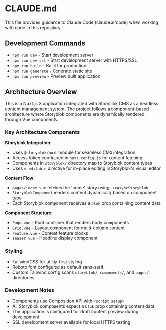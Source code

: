 # CLAUDE.md

This file provides guidance to Claude Code (claude.ai/code) when working with code in this repository.

## Development Commands

- `npm run dev` - Start development server
- `npm run dev-ssl` - Start development server with HTTPS/SSL
- `npm run build` - Build for production
- `npm run generate` - Generate static site
- `npm run preview` - Preview built application

## Architecture Overview

This is a Nuxt.js 3 application integrated with Storyblok CMS as a headless content management system. The project follows a component-based architecture where Storyblok components are dynamically rendered through Vue components.

### Key Architecture Components

**Storyblok Integration:**
- Uses `@storyblok/nuxt` module for seamless CMS integration
- Access token configured in `nuxt.config.js` for content fetching
- Components in `storyblok/` directory map to Storyblok content types
- Uses `v-editable` directive for in-place editing in Storyblok's visual editor

**Content Flow:**
- `pages/index.vue` fetches the 'home' story using `useAsyncStoryblok`
- `StoryblokComponent` renders content dynamically based on component type
- Each Storyblok component receives a `blok` prop containing content data

**Component Structure:**
- `Page.vue` - Root container that renders body components
- `Grid.vue` - Layout component for multi-column content
- `Feature.vue` - Content feature blocks
- `Teaser.vue` - Headline display component

### Styling

- TailwindCSS for utility-first styling
- Roboto font configured as default sans-serif
- Custom Tailwind config scans `storyblok/`, `components/`, and `pages/` directories

### Development Notes

- Components use Composition API with `<script setup>`
- All Storyblok components expect a `blok` prop containing content data
- The application is configured for draft content preview during development
- SSL development server available for local HTTPS testing